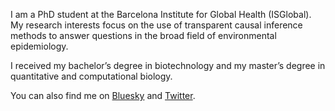I am a PhD student at the Barcelona Institute for Global Health (ISGlobal).
My research interests focus on the use of transparent causal inference methods to answer questions in the broad field of environmental epidemiology.

I received my bachelor’s degree in biotechnology and my master’s degree in quantitative and computational biology.

You can also find me on [Bluesky](https://bsky.app/profile/epilorenzo.com) and [Twitter](https://x.com/epinobody).
